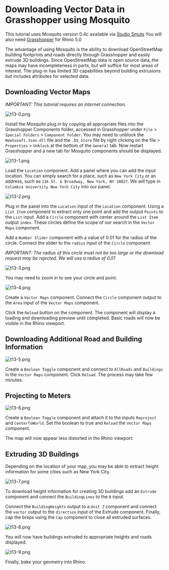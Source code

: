 # Downloading Vector Data in Grasshopper using Mosquito

This tutorial uses Mosquito version 0.4c available via [Studio Smuts](http://www.studiosmuts.com/ceed3/mosquito/)
You will also need [Grasshopper](http://www.grasshopper3d.com/) for Rhino 5.0

The advantage of using Mosquito is the ability to download OpenStreetMap building footprints and roads directly through Grasshopper and easily extrude 3D buildings. Since OpenStreetMap data is open source data, the maps may have incompleteness in parts, but will suffice for most areas of interest. The plug-in has limited 3D capabilities beyond building extrusions but includes attributes for selected data.

## Downloading Vector Maps

*IMPORTANT: This tutorial requires an internet connection.*

![t13-0.png](https://github.com/jai2125/gis_tutorials/blob/master/Images/Tutorial_13/t13-0.png)

Install the Mosquito plug in by copying all appropriate files into the Grasshopper Components folder, accessed in Grasshopper under `File` > `Special Folders` > `Component Folder`. You may need to unblock the `Newtosoft.Json.dll` file and the `.DS_Store` file by right clicking on the file > `Properties` > `Unblock` at the bottom of the `General` tab. Now restart Grasshopper and a new tab for Mosquito components should be displayed.

![t13-1.png](https://github.com/jai2125/gis_tutorials/blob/master/Images/Tutorial_13/t13-1.png)

Load the `Location` component. Add a panel where you can add the input location. You can simply search for a place, such as `New York City` or an address, such as `116 St. & Broadway, New York, NY 10027`. We will type in `Columbia University New York City` into our panel.

![t13-2.png](https://github.com/jai2125/gis_tutorials/blob/master/Images/Tutorial_13/t13-2.png)

Plug in the panel into the `Location` input of the `Location` component. Using a `List Item` component to extract only one point and add the output `Points` to the `List` input. Add a `Circle` component with center around the `List Item` output `index`. These circles define the scope of our search in the `Vector Maps` component.

Add a `Number Slider` component with a value of 0.01 for the radius of the circle. Connect the slider to the `radius` input of the `Circle` component.

*IMPORTANT: The radius of this circle must not be too large or the download request may be rejected. We will use a radius of 0.01*

![t13-3.png](https://github.com/jai2125/gis_tutorials/blob/master/Images/Tutorial_13/t13-3.png)

You may need to zoom in to see your circle and point.

![t13-4.png](https://github.com/jai2125/gis_tutorials/blob/master/Images/Tutorial_13/t13-4.png)

Create a `Vector Maps` component. Connect the `Circle` component output to the `Area` input of the `Vector Maps` component.

Click the `Reload` button on the component. The component will display a loading and downloading preview until completed. Basic roads will now be visible in the Rhino viewport.

## Downloading Additional Road and Building Information

![t13-5.png](https://github.com/jai2125/gis_tutorials/blob/master/Images/Tutorial_13/t13-5.png)

Create a `Boolean Toggle` component and connect to `AllRoads` and `Buildings` in the `Vector Maps` component. Click `Reload`. The process may take few minutes.

## Projecting to Meters

![t13-6.png](https://github.com/jai2125/gis_tutorials/blob/master/Images/Tutorial_13/t13-6.png)

Create a `Boolean Toggle` component and attach it to the inputs `Reproject` and `CenterToWorld`. Set the boolean to true and `Reload` the `Vector Maps` component.

The map will now appear less distorted in the Rhino viewport.

## Extruding 3D Buildings

Depending on the location of your map, you may be able to extract height information for some cities such as New York City.

![t13-7.png](https://github.com/jai2125/gis_tutorials/blob/master/Images/Tutorial_13/t13-7.png)

To download height information for creating 3D buildings add an `Extrude` component and connect the `BuildingLines` to the `B` input.

Connect the `BuildingHeights` output to a `Unit Z` component and connect the `vector` output to the `direction` input of the Extrude component. Finally, cap the breps using the `Cap` component to close all extruded surfaces.

![t13-8.png](https://github.com/jai2125/gis_tutorials/blob/master/Images/Tutorial_13/t13-8.png)

You will now have buildings extruded to appropriate heights and roads displayed.

![t13-9.png](https://github.com/jai2125/gis_tutorials/blob/master/Images/Tutorial_13/t13-9.png)

Finally, bake your geometry into Rhino.